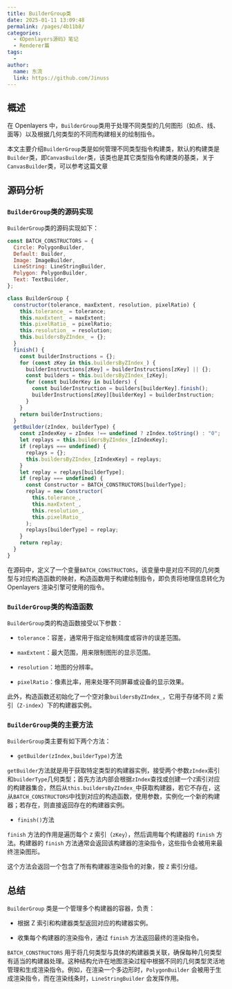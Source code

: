 ```yaml
---
title: BuilderGroup类
date: 2025-01-11 13:09:48
permalink: /pages/4b11b8/
categories:
  - 《Openlayers源码》笔记
  - Renderer篇
tags:
  -
author:
  name: 东流
  link: https://github.com/Jinuss
---
```


## 概述

在 Openlayers 中，`BuilderGroup`类用于处理不同类型的几何图形（如点、线、面等）以及根据几何类型的不同而构建相关的绘制指令。

本文主要介绍`BuilderGroup`类是如何管理不同类型指令构建类，默认的构建类是`Builder`类，即`CanvasBuilder`类，该类也是其它类型指令构建类的基类，关于`CanvasBuilder`类，可以参考这篇文章[]()

## 源码分析

### `BuilderGroup`类的源码实现

`BuilderGroup`类的源码实现如下：

```js
const BATCH_CONSTRUCTORS = {
  Circle: PolygonBuilder,
  Default: Builder,
  Image: ImageBuilder,
  LineString: LineStringBuilder,
  Polygon: PolygonBuilder,
  Text: TextBuilder,
};

class BuilderGroup {
  constructor(tolerance, maxExtent, resolution, pixelRatio) {
    this.tolerance_ = tolerance;
    this.maxExtent_ = maxExtent;
    this.pixelRatio_ = pixelRatio;
    this.resolution_ = resolution;
    this.buildersByZIndex_ = {};
  }
  finish() {
    const builderInstructions = {};
    for (const zKey in this.buildersByZIndex_) {
      builderInstructions[zKey] = builderInstructions[zKey] || {};
      const builders = this.buildersByZIndex_[zKey];
      for (const builderKey in builders) {
        const builderInstruction = builders[builderKey].finish();
        builderInstructions[zKey][builderKey] = builderInstruction;
      }
    }
    return builderInstructions;
  }
  getBuilder(zIndex, builderType) {
    const zIndexKey = zIndex !== undefined ? zIndex.toString() : "0";
    let replays = this.buildersByZIndex_[zIndexKey];
    if (replays === undefined) {
      replays = {};
      this.buildersByZIndex_[zIndexKey] = replays;
    }
    let replay = replays[builderType];
    if (replay === undefined) {
      const Constructor = BATCH_CONSTRUCTORS[builderType];
      replay = new Constructor(
        this.tolerance_,
        this.maxExtent_,
        this.resolution_,
        this.pixelRatio_
      );
      replays[builderType] = replay;
    }
    return replay;
  }
}
```

在源码中，定义了一个变量`BATCH_CONSTRUCTORS`，该变量中是对应不同的几何类型与对应构造函数的映射，构造函数用于构建绘制指令，即负责将地理信息转化为 Openlayers 渲染引擎可使用的指令。

### `BuilderGroup`类的构造函数

`BuilderGroup`类的构造函数接受以下参数：

- `tolerance`：容差，通常用于指定绘制精度或容许的误差范围。

- `maxExtent`：最大范围，用来限制图形的显示范围。

- `resolution`：地图的分辨率。

- `pixelRatio`：像素比率，用来处理不同屏幕或设备的显示效果。

此外，构造函数还初始化了一个空对象`buildersByZIndex_`，它用于存储不同 `Z` 索引（`Z-index`）下的构建器实例。

### `BuilderGroup`类的主要方法

`BuilderGroup`类主要有如下两个方法：

- `getBuilder(zIndex,builderType)`方法

`getBuilder`方法就是用于获取特定类型的构建器实例，接受两个参数`zIndex`索引和`builderType`几何类型；首先方法内部会根据`zIndex`查找或创建一个`Z`索引对应的构建器集合，然后从`this.buildersByZIndex_`中获取构建器，若它不存在，这从`BATCH_CONSTRUCTORS`中找到对应的构造函数，使用参数，实例化一个新的构建器；若存在，则直接返回存在的构建器实例。

- `finish()`方法

`finish` 方法的作用是遍历每个 `Z` 索引（`zKey`），然后调用每个构建器的 `finish` 方法。构建器的 `finish` 方法通常会返回该构建器的渲染指令，这些指令会被用来最终渲染图形。

这个方法会返回一个包含了所有构建器渲染指令的对象，按 `Z` 索引分组。

## 总结

`BuilderGroup` 类是一个管理多个构建器的容器，负责：

- 根据 Z 索引和构建器类型返回对应的构建器实例。

- 收集每个构建器的渲染指令，通过 `finish` 方法返回最终的渲染指令。

`BATCH_CONSTRUCTORS` 用于将几何类型与具体的构建器类关联，确保每种几何类型有适当的构建器处理。这种结构允许在地图渲染过程中根据不同的几何类型灵活地管理和生成渲染指令。例如，在渲染一个多边形时，`PolygonBuilder` 会被用于生成渲染指令，而在渲染线条时，`LineStringBuilder` 会发挥作用。

